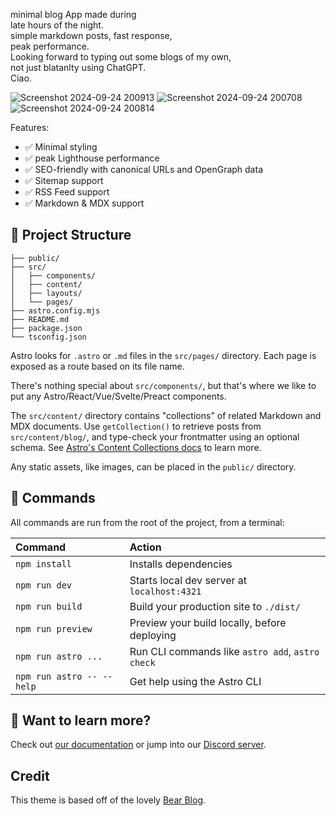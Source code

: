 

minimal blog App made during <br>
late hours of the night. <br>
simple markdown posts, fast response,  <br>
peak performance. <br>
Looking forward to typing out some blogs of my own, <br>
not just blatanlty using ChatGPT. <br>
Ciao.

![Screenshot 2024-09-24 200913](https://github.com/user-attachments/assets/277c0115-5f78-4869-bcd0-bce8d23b6171)
![Screenshot 2024-09-24 200708](https://github.com/user-attachments/assets/7a5ae79f-ef7e-4720-adb2-1f1ef062a0aa)
![Screenshot 2024-09-24 200814](https://github.com/user-attachments/assets/5a383269-b179-46de-bb1e-be5f32cc1d07)




Features:

- ✅ Minimal styling
- ✅ peak Lighthouse performance
- ✅ SEO-friendly with canonical URLs and OpenGraph data
- ✅ Sitemap support
- ✅ RSS Feed support
- ✅ Markdown & MDX support

## 🚀 Project Structure

```text
├── public/
├── src/
│   ├── components/
│   ├── content/
│   ├── layouts/
│   └── pages/
├── astro.config.mjs
├── README.md
├── package.json
└── tsconfig.json
```

Astro looks for `.astro` or `.md` files in the `src/pages/` directory. Each page is exposed as a route based on its file name.

There's nothing special about `src/components/`, but that's where we like to put any Astro/React/Vue/Svelte/Preact components.

The `src/content/` directory contains "collections" of related Markdown and MDX documents. Use `getCollection()` to retrieve posts from `src/content/blog/`, and type-check your frontmatter using an optional schema. See [Astro's Content Collections docs](https://docs.astro.build/en/guides/content-collections/) to learn more.

Any static assets, like images, can be placed in the `public/` directory.

## 🧞 Commands

All commands are run from the root of the project, from a terminal:

| Command                   | Action                                           |
| :------------------------ | :----------------------------------------------- |
| `npm install`             | Installs dependencies                            |
| `npm run dev`             | Starts local dev server at `localhost:4321`      |
| `npm run build`           | Build your production site to `./dist/`          |
| `npm run preview`         | Preview your build locally, before deploying     |
| `npm run astro ...`       | Run CLI commands like `astro add`, `astro check` |
| `npm run astro -- --help` | Get help using the Astro CLI                     |

## 👀 Want to learn more?

Check out [our documentation](https://docs.astro.build) or jump into our [Discord server](https://astro.build/chat).

## Credit

This theme is based off of the lovely [Bear Blog](https://github.com/HermanMartinus/bearblog/).
